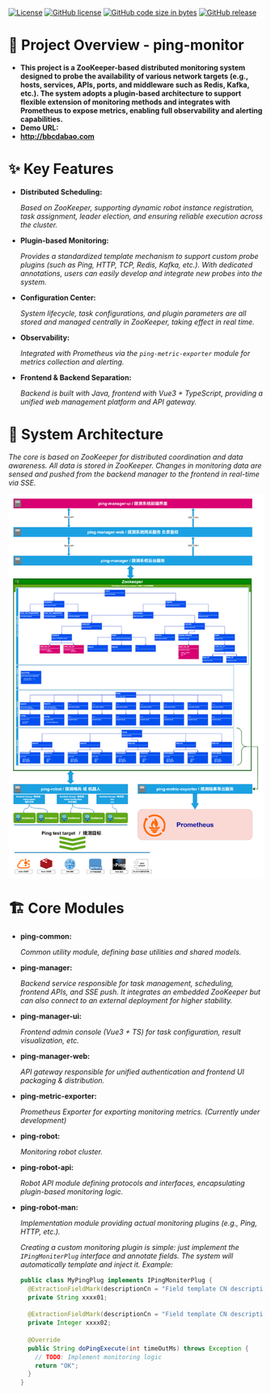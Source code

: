 [![License](https://img.shields.io/badge/License-Apache_2.0-blue.svg)](https://opensource.org/licenses/Apache-2.0)
[![GitHub license](https://img.shields.io/github/license/bbcdabao/ping-monitor.svg)](https://github.com/bbcdabao/ping-monitor/blob/main/LICENSE)
[![GitHub code size in bytes](https://img.shields.io/github/languages/code-size/bbcdabao/ping-monitor.svg)](https://github.com/bbcdabao/ping-monitor)
[![GitHub release](https://img.shields.io/github/release/bbcdabao/ping-monitor.svg)](https://github.com/bbcdabao/ping-monitor/releases)

# 📖 Project Overview - ping-monitor
- **This project is a ZooKeeper-based distributed monitoring system designed to probe the availability of various network targets (e.g., hosts, services, APIs, ports, and middleware such as Redis, Kafka, etc.). The system adopts a plugin-based architecture to support flexible extension of monitoring methods and integrates with Prometheus to expose metrics, enabling full observability and alerting capabilities.**
- **Demo URL:**  
- **http://bbcdabao.com**

# ✨ Key Features
- **Distributed Scheduling:**

  _Based on ZooKeeper, supporting dynamic robot instance registration, task assignment, leader election, and ensuring reliable execution across the cluster._
- **Plugin-based Monitoring:**
  
  _Provides a standardized template mechanism to support custom probe plugins (such as Ping, HTTP, TCP, Redis, Kafka, etc.). With dedicated annotations, users can easily develop and integrate new probes into the system._
- **Configuration Center:**
  
  _System lifecycle, task configurations, and plugin parameters are all stored and managed centrally in ZooKeeper, taking effect in real time._
- **Observability:**
  
  _Integrated with Prometheus via the `ping-metric-exporter` module for metrics collection and alerting._
- **Frontend & Backend Separation:**
  
  _Backend is built with Java, frontend with Vue3 + TypeScript, providing a unified web management platform and API gateway._

# 📌 System Architecture
  _The core is based on ZooKeeper for distributed coordination and data awareness. All data is stored in ZooKeeper. Changes in monitoring data are sensed and pushed from the backend manager to the frontend in real-time via SSE._
  <div style="display: flex; justify-content: space-between;">
    <img src="https://github.com/bbcdabao/ping-monitor/blob/main/docs/images/ping-monitor-frame.png" alt="" width="100%"/>
  </div>

# 🏗️ Core Modules
- **ping-common:**

  _Common utility module, defining base utilities and shared models._
- **ping-manager:**

  _Backend service responsible for task management, scheduling, frontend APIs, and SSE push. It integrates an embedded ZooKeeper but can also connect to an external deployment for higher stability._
- **ping-manager-ui:**

  _Frontend admin console (Vue3 + TS) for task configuration, result visualization, etc._
- **ping-manager-web:**

  _API gateway responsible for unified authentication and frontend UI packaging & distribution._
- **ping-metric-exporter:**

  _Prometheus Exporter for exporting monitoring metrics. (Currently under development)_
- **ping-robot:**

  _Monitoring robot cluster._
- **ping-robot-api:**

  _Robot API module defining protocols and interfaces, encapsulating plugin-based monitoring logic._
- **ping-robot-man:**

  _Implementation module providing actual monitoring plugins (e.g., Ping, HTTP, etc.)._

  _Creating a custom monitoring plugin is simple: just implement the `IPingMoniterPlug` interface and annotate fields. The system will automatically template and inject it. Example:_
  ```java
  public class MyPingPlug implements IPingMoniterPlug {
    @ExtractionFieldMark(descriptionCn = "Field template CN description", descriptionEn = "Field template EN description")
    private String xxxx01;

    @ExtractionFieldMark(descriptionCn = "Field template CN description", descriptionEn = "Field template EN description")
    private Integer xxxx02;

    @Override
    public String doPingExecute(int timeOutMs) throws Exception {
      // TODO: Implement monitoring logic
      return "OK";
    }
  }
